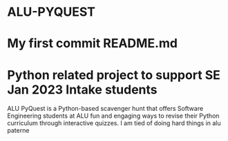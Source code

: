 # ALU-PYQUEST
# My first commit README.md
# Python related project to support SE Jan 2023 Intake students
ALU PyQuest is a Python-based scavenger hunt that offers Software Engineering students at ALU fun and engaging ways to revise their Python curriculum through interactive quizzes.
I am tied of doing hard things in alu
paterne
